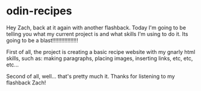 # odin-recipes
Hey Zach, back at it again with another flashback. Today I'm going to be telling you what my current project is and what skills I'm using to do it. Its going to be a blast!!!!!!!!!!!!!!!!!

First of all, the project is creating a basic recipe website with my gnarly html skills, such as: making paragraphs, placing images, inserting links, etc, etc, etc...

Second of all, well... that's pretty much it. Thanks for listening to my flashback Zach!
